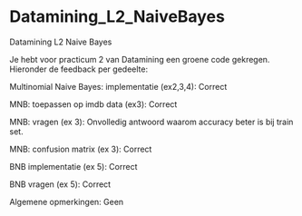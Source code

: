 # Datamining_L2_NaiveBayes
Datamining L2 Naive Bayes

Je hebt voor practicum 2 van Datamining een groene code gekregen. Hieronder de feedback per gedeelte:

Multinomial Naive Bayes: implementatie (ex2,3,4): Correct

MNB: toepassen op imdb data (ex3): Correct

MNB: vragen (ex 3): Onvolledig antwoord waarom accuracy beter is bij train set.

MNB: confusion matrix (ex 3): Correct

BNB implementatie (ex 5): Correct

BNB vragen (ex 5): Correct

Algemene opmerkingen: Geen
